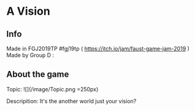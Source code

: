 # A Vision

## Info
Made in FGJ2019TP #fgj19tp
( https://itch.io/jam/faust-game-jam-2019 )
Made by Group D : 

## About the game
Topic:
![](/image/Topic.png =250px)

Descripition:
It's the another world just your vision?
